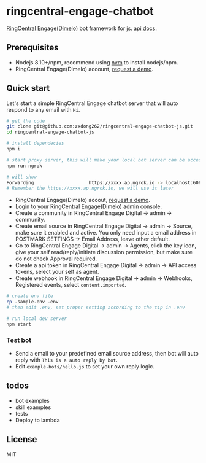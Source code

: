 
# ringcentral-engage-chatbot

[RingCentral Engage(Dimelo)](https://www.dimelo.com/en/dimelo-digital) bot framework for js. [api docs](https://github.com/ringcentral/ringcentral-api-specs/tree/master/specs/dimelo-api).

## Prerequisites

- Nodejs 8.10+/npm, recommend using [nvm](https://github.com/creationix/nvm) to install nodejs/npm.
- RingCentral Engage(Dimelo) account, [request a demo](http://site.dimelo.com/en/demo#schedule-demo).

## Quick start

Let's start a simple RingCentral Engage chatbot server that will auto respond to any email with `Hi`.

```bash
# get the code
git clone git@github.com:zxdong262/ringcentral-engage-chatbot-js.git
cd ringcentral-engage-chatbot-js

# install dependecies
npm i

# start proxy server, this will make your local bot server can be accessed by RingCentral service
npm run ngrok

# will show
Forwarding                    https://xxxx.ap.ngrok.io -> localhost:6066
# Remember the https://xxxx.ap.ngrok.io, we will use it later
```

- RingCentral Engage(Dimelo) accout, [request a demo](http://site.dimelo.com/en/demo#schedule-demo).
- Login to your RingCentral Engage(Dimelo) admin console.
- Create a community in RingCentral Engage Digital -> admin -> community.
- Create email source in RingCentral Engage Digital -> admin -> Source, make sure it enabled and active. You only need input a email address in POSTMARK SETTINGS -> Email Address, leave other default.
- Go to RingCentral Engage Digital -> admin -> Agents, click the key icon, give your self read/reply/initiate discussion permission, but make sure do not check Approval required.
- Create a api token in RingCentral Engage Digital -> admin -> API access tokens, select your self as agent.
- Create webhook in RingCentral Engage Digital -> admin -> Webhooks, Registered events, select `content.imported`.

```bash
# create env file
cp .sample.env .env
# then edit .env, set proper setting according to the tip in .env

# run local dev server
npm start
```

### Test bot

- Send a email to your predefined email source address, then bot will auto reply with `This is a auto reply by bot`.
- Edit `example-bots/hello.js` to set your own reply logic.

## todos

- bot examples
- skill examples
- tests
- Deploy to lambda

## License

MIT
